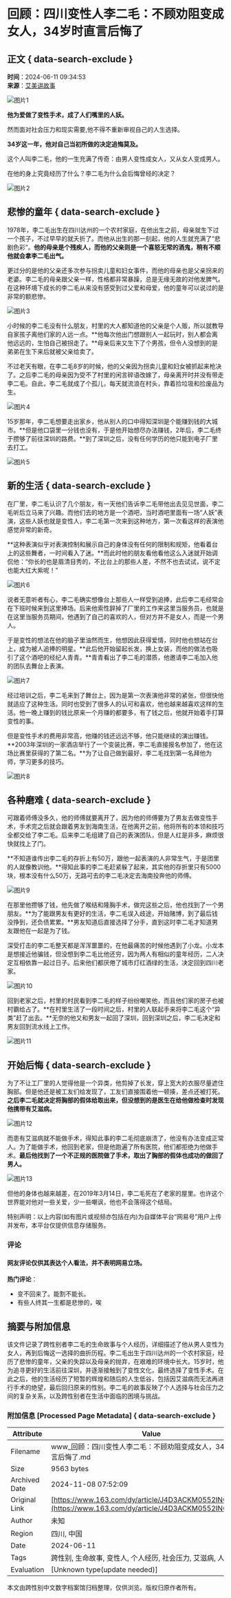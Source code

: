 # 回顾：四川变性人李二毛：不顾劝阻变成女人，34岁时直言后悔了

## 正文 { data-search-exclude }


**时间**：2024-06-11 09:34:53  
**来源**：[艾美讲故事](https://www.163.com/dy/media/T1630489728815.html)

![图片1](https://static.ws.126.net/163/f2e/dy_media/dy_media/static/images/ipLocation.f6d00eb.svg)

**他为爱做了变性手术，成了人们嘴里的人妖。**

然而面对社会压力和现实需要,他不得不重新审视自己的人生选择。

**34岁这一年，他对自己当初所做的决定追悔莫及。**

这个人叫李二毛，他的一生充满了传奇：由男人变性成女人，又从女人变成男人。

在他的身上究竟经历了什么？李二毛为什么会后悔曾经的决定？

![图片2](https://nimg.ws.126.net/?url=http%3A%2F%2Fdingyue.ws.126.net%2F2024%2F0611%2F1524b9a0j00sew71z010cd000s100lzm.jpg&thumbnail=660x2147483647&quality=80&type=jpg)

## 悲惨的童年 { data-search-exclude }

1978年，李二毛出生在四川达州的一个农村家庭，在他出生之前，母亲就生下过一个孩子，不过早早的就夭折了。而他从出生的那一刻起，他的人生就充满了“悲剧色彩”。**他的母亲是个残疾人，而他的父亲则是一个喜怒无常的酒鬼，稍有不顺他就会拿李二毛出气。**

更过分的是他的父亲还多次参与拐卖儿童和妇女事件，而他的母亲也是父亲拐来的老婆。李二毛的母亲跟父亲一样，性格都非常暴躁，总是无缘无故的对他发脾气。在这种环境下成长的李二毛从来没有感受到过父爱和母爱，他的童年可以说过的是非常的额悲惨。

![图片3](https://nimg.ws.126.net/?url=http%3A%2F%2Fdingyue.ws.126.net%2F2024%2F0611%2F7d916f82j00sew71y00h1d000rg00fem.jpg&thumbnail=660x2147483647&quality=80&type=jpg)

小时候的李二毛没有什么朋友，村里的大人都知道他的父亲是个人贩，所以就教导自家孩子离他们家的人远一点。**他每次他出门想跟别人一起玩时，别人都会离他远远的，生怕自己被拐走了。**母亲后来又生下了个男孩，但令人没想到的是弟弟在生下来后就被父亲给卖了。

不过老天有眼，在李二毛8岁的时候，他的父亲因为拐卖儿童和妇女被抓起来枪决了。之后李二毛的母亲因为受不了村里的闲言碎语改嫁了，母亲离开时并没有带走李二毛。自此，李二毛就成了个孤儿，每天就流浪在村头，靠着捡垃圾和捡废品为生。

![图片4](https://nimg.ws.126.net/?url=http%3A%2F%2Fdingyue.ws.126.net%2F2024%2F0611%2F5811b0cej00sew71z00ddd000qh00gum.jpg&thumbnail=660x2147483647&quality=80&type=jpg)

15岁那年，李二毛想要走出家乡，他从别人的口中得知深圳是个能赚到钱的大城市。**但是他口袋里一分钱也没有，于是他开始想尽办法赚钱，2年后，李二毛终于攒够了前往深圳的路费。**到了深圳之后，没有任何学历的他只能到电子厂里去打工。

![图片5](https://nimg.ws.126.net/?url=http%3A%2F%2Fdingyue.ws.126.net%2F2024%2F0611%2F6b59672aj00sew71w0027d000zk00nkm.jpg&thumbnail=660x2147483647&quality=80&type=jpg)

## 新的生活 { data-search-exclude }

在厂里，李二毛认识了几个朋友，有一天他们告诉李二毛带他出去见见世面，李二毛听后立马来了兴趣。而他们去的地方是一个酒吧，当时酒吧里面有一场“人妖”表演，这些人妖也就是变性人，李二毛第一次来到这种地方，第一次看这样的表演他感觉非常的新奇。

**这种表演似乎对表演控制和展示自己的身体没有任何的限制和规矩，他看着台上的这些舞者，一时间看入了迷。**而此时他的朋友看他看他这么入迷就开始调侃他：“你长的也是眉清目秀的，不比台上的那些人差，不然不也去试试，说不定也能大红大紫呢！”

![图片6](https://nimg.ws.126.net/?url=http%3A%2F%2Fdingyue.ws.126.net%2F2024%2F0611%2Fe6f11e2fj00sew71z00ikd000yd00mzm.jpg&thumbnail=660x2147483647&quality=80&type=jpg)

说者无意听者有心，李二毛确实想像台上那些人一样受到追捧，此后李二毛经常会在下班时候来到这里捧场。后来他索性辞掉了厂里的工作来这里当服务员，也就是在这里当服务员期间，他遇到了自己的喜欢的人，但对方并不是女人，而是一个男人。

于是变性的想法在他的脑子里油然而生，他想因此获得爱情，同时他也想站在台上，成为被人追捧的明星。**此后他开始留起长发，换上女装，而他的做法也吸引了这个酒吧的经纪人青青。**青青看出了李二毛的潜质，他邀请李二毛加入他的团队去舞台上表演。

![图片7](https://nimg.ws.126.net/?url=http%3A%2F%2Fdingyue.ws.126.net%2F2024%2F0611%2Fd1af351bj00sew71z00htd000te00jsm.jpg&thumbnail=660x2147483647&quality=80&type=jpg)

经过培训之后，李二毛来到了舞台上，因为是第一次表演他非常的紧张，但很快他就适应了这种生活。同时也受到了很多人的认可和喜欢，他也越来越喜欢这样的生活。他一晚上赚到的钱比原来一个月赚的都要多，有了钱之后，他就开始着手打算变性的事。

但是变性手术的费用非常高，他赚的钱还远远不够，他只能继续的演出赚钱。**2003年深圳的一家酒店举行了一个变装比赛，李二毛直接报名参加了，他在这场比赛里获得的了第二名。**为了让自己做到最好，李二毛找到第一名拜他为师，学习更多的技巧。

![图片8](https://nimg.ws.126.net/?url=http%3A%2F%2Fdingyue.ws.126.net%2F2024%2F0611%2F585371b2j00sew71w0011d000oy00cgm.jpg&thumbnail=660x2147483647&quality=80&type=jpg)

## 各种磨难 { data-search-exclude }

可跟着师傅没多久，他的师傅就要离开了，因为他的师傅要为了男友去做变性手术，手术完之后就会跟着男友到海南生活，在他离开之前，他将所有的本领和技巧全都交给了李二毛。后来李二毛组建了自己的表演团队，但是人红是非多，麻烦很快就找上了门。

**不知道谁传出李二毛的存折上有50万，跟他一起表演的人非常生气，于是团里的人就像教训他。**得知此事的李二毛赶紧躲了起来，其实他的存折里只有5000块，根本没有什么50万，无路可去的李二毛决定去海南投奔他的师傅。

![图片9](https://nimg.ws.126.net/?url=http%3A%2F%2Fdingyue.ws.126.net%2F2024%2F0611%2F4ff35c08j00sew71w001ed000us00lgm.jpg&thumbnail=660x2147483647&quality=80&type=jpg)

在那里他攒够了钱，他先做了喉结和隆胸手术，做完这些之后，他也找到了一个男朋友。**为了能跟男友有更好的生活，李二毛误入歧途，开始赌博，到了最后钱没挣到，还负债累累。**男友知道后直接选择了分手，直到这时李二毛才知道男友跟他在一起是为了钱。

深受打击的李二毛整天都是浑浑噩噩的，在他最痛苦的时候他遇到了小龙。小龙本是想接近他骗钱，但没想到李二毛比他还穷，因为两人有相似的童年经历，二人决定互相依靠一起过日子。后来他们都厌倦了城市灯红酒绿的生活，决定回到四川老家。

![图片10](https://nimg.ws.126.net/?url=http%3A%2F%2Fdingyue.ws.126.net%2F2024%2F0611%2Ffe35db9dj00sew71y00end000kp00ctm.jpg&thumbnail=660x2147483647&quality=80&type=jpg)

回到老家之后，村里的村民看到李二毛的样子纷纷嘲笑他，而且他们家的房子也被村霸给占了。**在村里生活了一段时间之后，村里的人联起手来将李二毛这个“异类”赶了出去。**无奈的他又和男友一起回了深圳，回到深圳之后，李二毛决定和男友回到流水线上工作。

![图片11](https://nimg.ws.126.net/?url=http%3A%2F%2Fdingyue.ws.126.net%2F2024%2F0611%2F7b63c5aaj00sew71w001ed000us00jym.jpg&thumbnail=660x2147483647&quality=80&type=jpg)

## 开始后悔 { data-search-exclude }

为了不让工厂里的人觉得他是一个异类，他剪掉了长发，穿上宽大的衣服尽量遮住胸部。但是他还是被工友们给发现了，工友们直接围着他一顿揍，差点还被打死。**之后李二毛就决定将胸部的假体给取出来，但没想到的是医生在给他做检查时发现他携带有艾滋病。**

![图片12](https://nimg.ws.126.net/?url=http%3A%2F%2Fdingyue.ws.126.net%2F2024%2F0611%2Ffece3b7ej00sew71w001nd000us00mwm.jpg&thumbnail=660x2147483647&quality=80&type=jpg)

而患有艾滋病就不能做手术，得知此事的李二毛彻底崩溃了，他没有办法变成正常人。为了能做手术，他回到老家，但是他跑遍了所有医院，他们都拒绝为他做手术。**最后他找到了一个不正规的医院做了手术，取出了胸部的假体也成功的做回了男人。**

![图片13](https://nimg.ws.126.net/?url=http%3A%2F%2Fdingyue.ws.126.net%2F2024%2F0611%2F928813b4j00sew71y00eid000r800fam.jpg&thumbnail=660x2147483647&quality=80&type=jpg)

但他的身体也越来越差，在2019年3月14日，李二毛死在了老家的屋里。也许这个世界能对他对一些关爱，少一些嘲讽，他也不会落得这个结局。

特别声明：以上内容(如有图片或视频亦包括在内)为自媒体平台“网易号”用户上传并发布，本平台仅提供信息存储服务。

### 评论

#### 网友评论仅供其表达个人看法，并不表明网易立场。  
**热门评论**：
- 变不回来了。能割不能长。
- 有些人终其一生都是悲惨的，唉

## 摘要与附加信息

<!-- tcd_abstract -->
该文件记录了跨性别者李二毛的生命故事与个人经历，详细描述了他从男人变性为女人，再到后悔这一选择的曲折历程。李二毛出生于四川达州的一个农村家庭，经历了悲惨的童年，父亲的失踪以及母亲的抛弃，在艰难的环境中长大。15岁时，他为追寻更好的生活前往深圳，并逐渐接触到了变性文化，最终选择了变性手术。在此之后，他的生活经历了短暂的辉煌和随后的人生低谷，包括因艾滋病而无法再进行手术的绝望，最后回归原来的性别。李二毛的故事反映了个人选择与社会压力之间的复杂关系，以及跨性别者在生活中面临的困境与挑战。
<!-- tcd_abstract_end -->

### 附加信息 [Processed Page Metadata] { data-search-exclude }

| Attribute       | Value                                  |
|-----------------|----------------------------------------|
| Filename        | www_回顾：四川变性人李二毛：不顾劝阻变成女人，34岁时直言后悔了.md                             |
| Size            | 9563 bytes                           |
| Archived Date   | 2024-11-08 07:52:09                             |
| Original Link   | [https://www.163.com/dy/article/J4D3ACKM0552INOC.html](https://www.163.com/dy/article/J4D3ACKM0552INOC.html)                       |
| Author          | 未知                               |
| Region          | 四川, 中国                               |
| Date            | 2024-06-11                                 |
| Tags            | 跨性别, 生命故事, 变性人, 个人经历, 社会压力, 艾滋病, 人生选择                                 |
| Evaluation            | [Unknown type(update needed)]                                 |
<!-- tcd_table_end -->

本文由跨性别中文数字档案馆归档整理，仅供浏览。版权归原作者所有。

